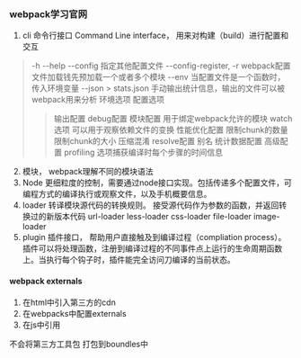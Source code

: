 ### webpack学习官网

1. cli 命令行接口 Command Line interface， 用来对构建（build）进行配置和交互

> -h --help
> --config 指定其他配置文件
> --config-register, -r webpack配置文件加载钱先预加载一个或者多个模块
> --env 当配置文件是一个函数时，传入环境变量
> --json > stats.json 手动输出统计信息，输出的文件可以被webpack用来分析
> 环境选项
> 配置选项
>> 输出配置
>> debug配置
>> 模块配置 用于绑定webpack允许的模块
>> watch 选项 可以用于观察依赖文件的变换
>> 性能优化配置 限制chunk的数量 限制chunk的大小 压缩混淆
>> resolve配置 别名
>> 统计数据配置
>> 高级配置
>> profiling 选项捕获编译时每个步骤的时间信息
2. 模块， webpack理解不同的模块语法
3. Node 更细粒度的控制，需要通过node接口实现。包括传递多个配置文件，可编程方式的编译执行或观察文件，以及手机概要信息。
4. loader 转译模块源代码的转换规则。 接受源代码作为参数的函数，并返回转换过的新版本代码
url-loader less-loader css-loader file-loader image-loader 
5. plugin 插件接口， 帮助用户直接触及到编译过程（compliation process）。插件可以将处理函数，注册到编译过程的不同事件点上运行的生命周期函数上。当执行每个钩子时，插件能完全访问刀编译的当前状态。



#### webpack externals
1. 在html中引入第三方的cdn
2. 在webpacks中配置externals
3. 在js中引用

不会将第三方工具包 打包到boundles中

